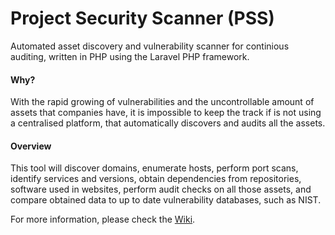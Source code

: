 # Project Security Scanner (PSS)

Automated asset discovery and vulnerability scanner for continious auditing, written in PHP using the Laravel PHP framework.

#### Why?
With the rapid growing of vulnerabilities and the uncontrollable amount of assets that companies have, it is impossible to keep the track if is not using a centralised platform, that automatically discovers and audits all the assets.

#### Overview
This tool will discover domains, enumerate hosts, perform port scans, identify services and versions, obtain dependencies from repositories, software used in websites, perform audit checks on all those assets, and compare obtained data to up to date vulnerability databases, such as NIST.

For more information, please check the [Wiki](https://github.com/Endouble/pss/wiki).